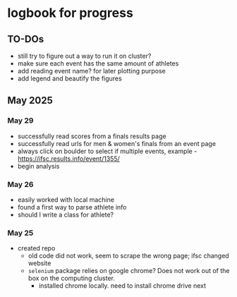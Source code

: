 # logbook for progress
## TO-DOs
- still try to figure out a way to run it on cluster?
- make sure each event has the same amount of athletes
- add reading event name? for later plotting purpose
- add legend and beautify the figures


## May 2025
### May 29
- successfully read scores from a finals results page
- successfully read urls for men & women's finals from an event page
- always click on boulder to select if multiple events, example - https://ifsc.results.info/event/1355/
- begin analysis


### May 26
- easily worked with local machine
- found a first way to parse athlete info
- should I write a class for athlete?


### May 25
- created repo
    - old code did not work, seem to scrape the wrong page; ifsc changed website
    - `selenium` package relies on google chrome? Does not work out of the box on the computing cluster.
        - installed chrome locally. need to install chrome drive next

